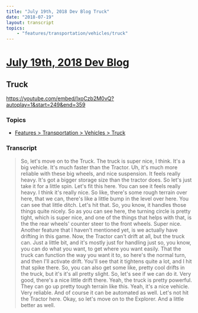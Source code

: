 ```yaml
---
title: "July 19th, 2018 Dev Blog Truck"
date: "2018-07-19"
layout: transcript
topics:
    - "features/transportation/vehicles/truck"
---
```

# [July 19th, 2018 Dev Blog](../2018-07-19.md)
## Truck
https://youtube.com/embed/IxoCzb2M0vQ?autoplay=1&start=249&end=359

### Topics
* [Features > Transportation > Vehicles > Truck](../topics/features/transportation/vehicles/truck.md)

### Transcript

> So, let's move on to the Truck. The truck is super nice, I think. It's a big vehicle. It's much faster than the Tractor. Uh, it's much more reliable with these big wheels, and nice suspension. It feels really heavy. It's got a bigger storage size than the tractor does. So let's just take it for a little spin. Let's fit this here. You can see it feels really heavy. I think it's really nice. So like, there's some rough terrain over here, that we can, there's like a little bump in the level over here. You can see that little ditch. Let's hit that. So, you know, it handles those things quite nicely. So as you can see here, the turning circle is pretty tight, which is super nice, and one of the things that helps with that, is the the rear wheels' counter steer to the front wheels. Super nice. Another feature that I haven't mentioned yet, is we actually have drifting in this game. Now, the Tractor can't drift at all, but the truck can. Just a little bit, and it's mostly just for handling just so, you know, you can do what you want, to get where you want easily. That the truck can function the way you want it to, so here's the normal turn, and then I'll activate drift. You'll see that it tightens quite a lot, and I hit that spike there. So, you can also get some like, pretty cool drifts in the truck, but it's it's all pretty slight. So, let's see if we can do it. Very good, there's a nice little drift there. Yeah, the truck is pretty powerful. They can go up pretty tough terrain like this. Yeah, it's a nice vehicle. Very reliable. And of course it can be automated as well. Let's not hit the Tractor here. Okay, so let's move on to the Explorer. And a little better as well.
